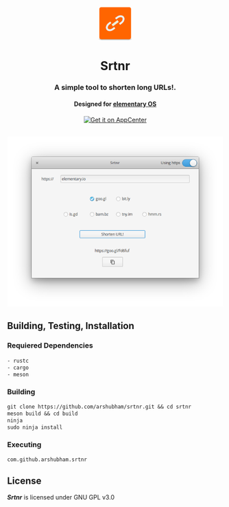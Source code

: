 <div align="center">
  <img class="center" width="80" height="78" src="https://raw.githubusercontent.com/arshubham/srtnr/master/data/images/com.github.arshubham.srtnr.png" alt="Application Icon">
  <h1 align="center">Srtnr</h1>
  <h3 align="center">A simple tool to shorten long URLs!.</h3>
  <h4 align="center">Designed for <a href="https://elementary.io">elementary OS</h4>
  <a href="https://appcenter.elementary.io/com.github.arshubham.srtnr" target="_blank">
    <img align="center" src="https://appcenter.elementary.io/badge.svg" alt="Get it on AppCenter">
    </a>
</div>

<br/>


<p align="center">
    <img src="https://raw.githubusercontent.com/arshubham/srtnr/master/data/images/Screenshot.png" alt="Screenshot"> <br>
</p>


## Building, Testing, Installation


### Requiered Dependencies

```
- rustc
- cargo
- meson
```

### Building

```
git clone https://github.com/arshubham/srtnr.git && cd srtnr
meson build && cd build
ninja
sudo ninja install

```

### Executing
```
com.github.arshubham.srtnr
```

## License

**_Srtnr_** is licensed under GNU GPL v3.0

